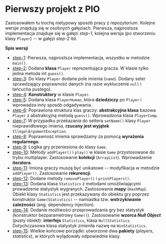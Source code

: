 # Pierwszy projekt z PIO

Zastosowałem tu trochę nietypowy sposób pracy z repozytorium. Kolejne wersje znajdują się w osobnych gałęziach. Pierwsza, najprostsza implementacja znajduje się w gałęzi _step-1_, kolejna wersja (po stworzeniu klasy `Player`) -- w gałęzi _step-2_ itd.

**Spis wersji**

- [step-1](https://github.com/oleklamza/pio-game/tree/step-1): Pierwsza, najprostsza implementacja, wszystko w metodzie `main()`.
- [step-2](https://github.com/oleklamza/pio-game/tree/step-2): Dodana **klasa** `Player` reprezentująca gracza. W klasie tylko jedna metoda int `guess()`.
- [step-3](https://github.com/oleklamza/pio-game/tree/step-3): Do klasy `Player` dodane pole imienia (`name`). Dodany seter sprawdzający poprawność danych (na razie wykluczenie `null` i łańcucha pustego).
- [step-4](https://github.com/oleklamza/pio-game/tree/step-4): **Konstruktory** w klasie `Player`.
- [step-5](https://github.com/oleklamza/pio-game/tree/step-5): Dodana klasa `PlayerHuman`, która **dziedziczy** po `Player` i wprowadza inny sposób odgadywania.
- [step-6](https://github.com/oleklamza/pio-game/tree/step-6): Poprawiona struktura klas graczy: **abstrakcyjna klasa** bazowa `Player` z abstrakcyjną metodą `guess()`. Wprowadzona klasa `PlayerComp`.
- [step-7](https://github.com/oleklamza/pio-game/tree/step-7): W przypadku przekazania do settera `setName()` klasy `Player` nieprawidłowego imienia, **rzucany jest wyjątek** `IllegalArgumentException`.
- [step-8](https://github.com/oleklamza/pio-game/tree/step-8): Poprawność imienia sprawdzamy za pomocą **wyrażenia regularnego**.
- [step-9](https://github.com/oleklamza/pio-game/tree/step-9): Logika gry przeniesiona do klasy `Game`.
- [step-10](https://github.com/oleklamza/pio-game/tree/step-10): Metody `addPlayer()` i `play()` w klasie `Game` przystosowane do trybu multiplayer. Zastosowanie **kolekcji** (`ArrayList`). Wprowadzenie **iteratora**.
- [step-11](https://github.com/oleklamza/pio-game/tree/step-11): Imiona graczy muszą być unikatowe -- modyfikacja w metodzie `addPlayer()`. Zastosowanie **rekurencji**.
- [step-12](https://github.com/oleklamza/pio-game/tree/step-12): Dodane metody `removePlayer()` i `printPlayers()`.
- [step-13](https://github.com/oleklamza/pio-game/tree/step-13): Dodana klasa `Statistics` z metodami umożliwiającymi prowadzenie statystyk wygranych. Zastosowanie **mapy** (`HashMap`). Obiekt klasy `Statistics` jest przekazywany do obiektu gry poprzez konstruktor `Game(Statistics)` -- namiastka tzw. **wstrzykiwanie zależności** (ang. dependency injection).
- [step-14](https://github.com/oleklamza/pio-game/tree/step-14): Dodanie możliwości przeprowadzania gry bez statystyk (konstruktor bezparametrowy `Game()`). Zastosowanie **wzorca _Null Object_** (pusty obiekt): **interfejs** `Statistics`, klasa `NullStatistics`. Dotychczasowa klasa statystyk zmieniła nazwę na `WinStatistics`.
- [step-15](https://github.com/oleklamza/pio-game/tree/step-15): Wielkie końcowe porządki: utworzone dwa **pakiety** (_players_, _statistics_), w których wylądowały odpowiednie klasy.



